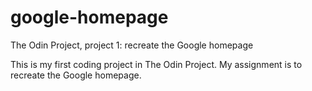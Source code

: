# google-homepage
The Odin Project, project 1: recreate the Google homepage

This is my first coding project in The Odin Project. My assignment is to recreate the Google homepage.
